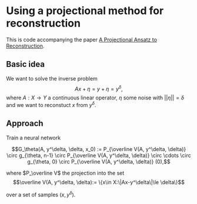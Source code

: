 # Using a projectional method for reconstruction

This is code accompanying the paper [A Projectional Ansatz to Reconstruction](https://arxiv.org/abs/1907.04675).

## Basic idea
We want to solve the inverse problem
$$Ax + \eta = y + \eta = y^\delta,$$
where $A:X\to Y$ a continuous linear operator,
$\eta$ some noise with $||\eta||=\delta$ and we want to reconstuct $x$ from $y^\delta$.

## Approach
Train a neural network

$$G_\theta(A, y^\delta, \delta, x_0) := P_{\overline V(A, y^\delta, \delta)} \circ g_{\theta, n-1} \circ P_{\overline V(A, y^\delta, \delta)} \circ \cdots \circ g_{\theta, 0} \circ P_{\overline V(A, y^\delta, \delta)} (0),$$

where $P_\overline V$ the projection into the set
$$\overline V(A, y^\delta, \delta):= \{x\in X:\|Ax-y^\delta\|\le \delta\}$$

over a set of samples $(x, y^\delta)$.